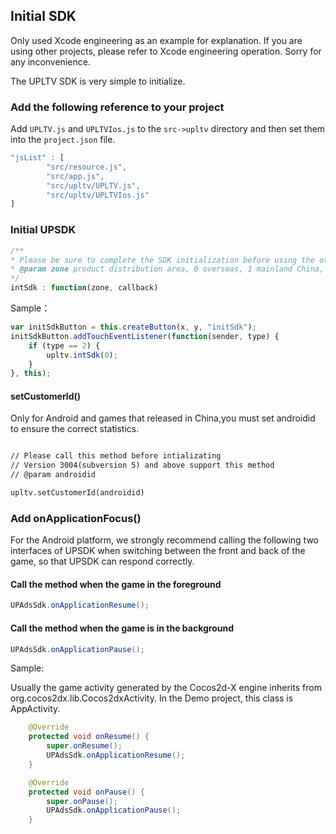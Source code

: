 ## Initial SDK

Only used Xcode engineering  as an example for explanation. If you are using other projects, please refer to Xcode engineering operation. Sorry for any inconvenience.

The UPLTV SDK is very simple to initialize.

### Add the following reference to your project
Add `UPLTV.js` and `UPLTVIos.js` to the `src->upltv` directory and then set them into the `project.json` file.

```javascript
"jsList" : [
        "src/resource.js",
        "src/app.js",
        "src/upltv/UPLTV.js",
        "src/upltv/UPLTVIos.js"
]
```
### Initial UPSDK

```javascript
/**
* Please be sure to complete the SDK initialization before using the other API interfaces of the SDK
* @param zone product distribution area, 0 overseas, 1 mainland China, 2 automatically according to IP positioning
*/
intSdk : function(zone, callback)

```

Sample：
```javascript
var initSdkButton = this.createButton(x, y, "initSdk");
initSdkButton.addTouchEventListener(function(sender, type) {
    if (type == 2) {
        upltv.intSdk(0);
    }
}, this);
```
####  setCustomerId()

Only for Android and games that released in China,you must set androidid to ensure the correct statistics.

```asp

// Please call this method before intializating
// Version 3004(subversion 5) and above support this method
// @param androidid

upltv.setCustomerId(androidid)
```

###  Add onApplicationFocus()
For the Android platform, we strongly recommend calling the following two interfaces of UPSDK when switching between the front and back of the game, so that UPSDK can respond correctly.

#### Call the method when the game in  the foreground
```java
UPAdsSdk.onApplicationResume();
```
#### Call the method when the game is in the background
```java
UPAdsSdk.onApplicationPause();
```

Sample:

Usually the game activity generated by the Cocos2d-X engine inherits from org.cocos2dx.lib.Cocos2dxActivity. In the Demo project, this class is AppActivity.

```java
    @Override
    protected void onResume() {
        super.onResume();
        UPAdsSdk.onApplicationResume();
    }

    @Override
    protected void onPause() {
        super.onPause();
        UPAdsSdk.onApplicationPause();
    }
```

